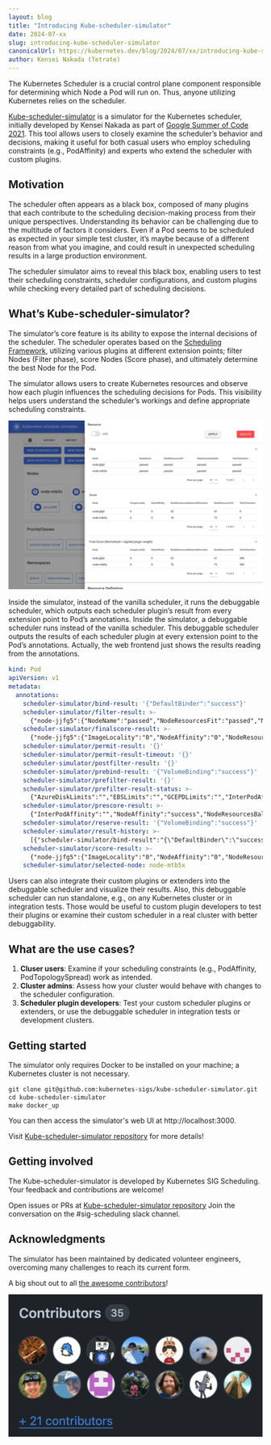 ```yaml
---
layout: blog
title: "Introducing Kube-scheduler-simulator"
date: 2024-07-xx
slug: introducing-kube-scheduler-simulator
canonicalUrl: https://kubernetes.dev/blog/2024/07/xx/introducing-kube-scheduler-simulator/
author: Kensei Nakada (Tetrate)
---
```


The Kubernetes Scheduler is a crucial control plane component responsible for determining which Node a Pod will run on. 
Thus, anyone utilizing Kubernetes relies on the scheduler.

[Kube-scheduler-simulator](sigs.k8s.io/kube-scheduler-simulator) is a simulator for the Kubernetes scheduler, initially developed by Kensei Nakada as part of [Google Summer of Code 2021](https://summerofcode.withgoogle.com/). 
This tool allows users to closely examine the scheduler’s behavior and decisions, 
making it useful for both casual users who employ scheduling constraints (e.g., PodAffinity) 
and experts who extend the scheduler with custom plugins.

## Motivation

The scheduler often appears as a black box, 
composed of many plugins that each contribute to the scheduling decision-making process from their unique perspectives. 
Understanding its behavior can be challenging due to the multitude of factors it considers. 
Even if a Pod seems to be scheduled as expected in your simple test cluster, 
it’s maybe because of a different reason from what you imagine, 
and could result in unexpected scheduling results in a large production environment.

The scheduler simulator aims to reveal this black box, 
enabling users to test their scheduling constraints, scheduler configurations, 
and custom plugins while checking every detailed part of scheduling decisions.

## What’s Kube-scheduler-simulator? 

The simulator’s core feature is its ability to expose the internal decisions of the scheduler. 
The scheduler operates based on the [Scheduling Framework](/concepts/scheduling-eviction/scheduling-framework/), 
utilizing various plugins at different extension points; 
filter Nodes (Filter phase), score Nodes (Score phase), and ultimately determine the best Node for the Pod.

The simulator allows users to create Kubernetes resources and observe how each plugin influences the scheduling decisions for Pods.
This visibility helps users understand the scheduler’s workings and define appropriate scheduling constraints.

![Screenshot of the simulator web frontend](./simulator.png)

Inside the simulator, instead of the vanilla scheduler, 
it runs the debuggable scheduler, which outputs each scheduler plugin’s result from every extension point to Pod’s annotations. 
Inside the simulator, a debuggable scheduler runs instead of the vanilla scheduler. 
This debuggable scheduler outputs the results of each scheduler plugin at every extension point to the Pod’s annotations. 
Actually, the web frontend just shows the results reading from the annotations.

```yaml
kind: Pod
apiVersion: v1
metadata:
  annotations:
    scheduler-simulator/bind-result: '{"DefaultBinder":"success"}'
    scheduler-simulator/filter-result: >-
      {"node-jjfg5":{"NodeName":"passed","NodeResourcesFit":"passed","NodeUnschedulable":"passed","TaintToleration":"passed"},"node-mtb5x":{"NodeName":"passed","NodeResourcesFit":"passed","NodeUnschedulable":"passed","TaintToleration":"passed"}}
    scheduler-simulator/finalscore-result: >-
      {"node-jjfg5":{"ImageLocality":"0","NodeAffinity":"0","NodeResourcesBalancedAllocation":"52","NodeResourcesFit":"47","TaintToleration":"300","VolumeBinding":"0"},"node-mtb5x":{"ImageLocality":"0","NodeAffinity":"0","NodeResourcesBalancedAllocation":"76","NodeResourcesFit":"73","TaintToleration":"300","VolumeBinding":"0"}}
    scheduler-simulator/permit-result: '{}'
    scheduler-simulator/permit-result-timeout: '{}'
    scheduler-simulator/postfilter-result: '{}'
    scheduler-simulator/prebind-result: '{"VolumeBinding":"success"}'
    scheduler-simulator/prefilter-result: '{}'
    scheduler-simulator/prefilter-result-status: >-
      {"AzureDiskLimits":"","EBSLimits":"","GCEPDLimits":"","InterPodAffinity":"","NodeAffinity":"","NodePorts":"","NodeResourcesFit":"success","NodeVolumeLimits":"","PodTopologySpread":"","VolumeBinding":"","VolumeRestrictions":"","VolumeZone":""}
    scheduler-simulator/prescore-result: >-
      {"InterPodAffinity":"","NodeAffinity":"success","NodeResourcesBalancedAllocation":"success","NodeResourcesFit":"success","PodTopologySpread":"","TaintToleration":"success"}
    scheduler-simulator/reserve-result: '{"VolumeBinding":"success"}'
    scheduler-simulator/result-history: >-
      [{"scheduler-simulator/bind-result":"{\"DefaultBinder\":\"success\"}","scheduler-simulator/filter-result":"{\"node-jjfg5\":{\"NodeName\":\"passed\",\"NodeResourcesFit\":\"passed\",\"NodeUnschedulable\":\"passed\",\"TaintToleration\":\"passed\"},\"node-mtb5x\":{\"NodeName\":\"passed\",\"NodeResourcesFit\":\"passed\",\"NodeUnschedulable\":\"passed\",\"TaintToleration\":\"passed\"}}","scheduler-simulator/finalscore-result":"{\"node-jjfg5\":{\"ImageLocality\":\"0\",\"NodeAffinity\":\"0\",\"NodeResourcesBalancedAllocation\":\"52\",\"NodeResourcesFit\":\"47\",\"TaintToleration\":\"300\",\"VolumeBinding\":\"0\"},\"node-mtb5x\":{\"ImageLocality\":\"0\",\"NodeAffinity\":\"0\",\"NodeResourcesBalancedAllocation\":\"76\",\"NodeResourcesFit\":\"73\",\"TaintToleration\":\"300\",\"VolumeBinding\":\"0\"}}","scheduler-simulator/permit-result":"{}","scheduler-simulator/permit-result-timeout":"{}","scheduler-simulator/postfilter-result":"{}","scheduler-simulator/prebind-result":"{\"VolumeBinding\":\"success\"}","scheduler-simulator/prefilter-result":"{}","scheduler-simulator/prefilter-result-status":"{\"AzureDiskLimits\":\"\",\"EBSLimits\":\"\",\"GCEPDLimits\":\"\",\"InterPodAffinity\":\"\",\"NodeAffinity\":\"\",\"NodePorts\":\"\",\"NodeResourcesFit\":\"success\",\"NodeVolumeLimits\":\"\",\"PodTopologySpread\":\"\",\"VolumeBinding\":\"\",\"VolumeRestrictions\":\"\",\"VolumeZone\":\"\"}","scheduler-simulator/prescore-result":"{\"InterPodAffinity\":\"\",\"NodeAffinity\":\"success\",\"NodeResourcesBalancedAllocation\":\"success\",\"NodeResourcesFit\":\"success\",\"PodTopologySpread\":\"\",\"TaintToleration\":\"success\"}","scheduler-simulator/reserve-result":"{\"VolumeBinding\":\"success\"}","scheduler-simulator/score-result":"{\"node-jjfg5\":{\"ImageLocality\":\"0\",\"NodeAffinity\":\"0\",\"NodeResourcesBalancedAllocation\":\"52\",\"NodeResourcesFit\":\"47\",\"TaintToleration\":\"0\",\"VolumeBinding\":\"0\"},\"node-mtb5x\":{\"ImageLocality\":\"0\",\"NodeAffinity\":\"0\",\"NodeResourcesBalancedAllocation\":\"76\",\"NodeResourcesFit\":\"73\",\"TaintToleration\":\"0\",\"VolumeBinding\":\"0\"}}","scheduler-simulator/selected-node":"node-mtb5x"}]
    scheduler-simulator/score-result: >-
      {"node-jjfg5":{"ImageLocality":"0","NodeAffinity":"0","NodeResourcesBalancedAllocation":"52","NodeResourcesFit":"47","TaintToleration":"0","VolumeBinding":"0"},"node-mtb5x":{"ImageLocality":"0","NodeAffinity":"0","NodeResourcesBalancedAllocation":"76","NodeResourcesFit":"73","TaintToleration":"0","VolumeBinding":"0"}}
    scheduler-simulator/selected-node: node-mtb5x
```

Users can also integrate their custom plugins or extenders into the debuggable scheduler and visualize their results. 
Also, this debuggable scheduler can run standalone, e.g., on any Kubernetes cluster or in integration tests. 
Those would be useful to custom plugin developers to test their plugins or examine their custom scheduler in a real cluster with better debuggability.

## What are the use cases?

1. **Cluser users**: Examine if your scheduling constraints (e.g., PodAffinity, PodTopologySpread) work as intended.
2. **Cluster admins**: Assess how your cluster would behave with changes to the scheduler configuration.
3. **Scheduler plugin developers**: Test your custom scheduler plugins or extenders, or use the debuggable scheduler in integration tests or development clusters.

## Getting started

The simulator only requires Docker to be installed on your machine; a Kubernetes cluster is not necessary.

```
git clone git@github.com:kubernetes-sigs/kube-scheduler-simulator.git
cd kube-scheduler-simulator
make docker_up
```

You can then access the simulator's web UI at http://localhost:3000.

Visit [Kube-scheduler-simulator repository](sigs.k8s.io/kube-scheduler-simulator) for more details!

## Getting involved 

The Kube-scheduler-simulator is developed by Kubernetes SIG Scheduling. Your feedback and contributions are welcome!

Open issues or PRs at [Kube-scheduler-simulator repository](sigs.k8s.io/kube-scheduler-simulator)
Join the conversation on the #sig-scheduling slack channel.

## Acknowledgments

The simulator has been maintained by dedicated volunteer engineers, overcoming many challenges to reach its current form. 

A big shout out to all [the awesome contributors](https://github.com/kubernetes-sigs/kube-scheduler-simulator/graphs/contributors)!

![contributors](./contributors.png)
